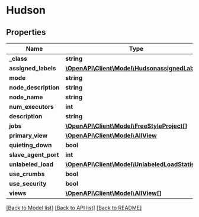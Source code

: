 # Hudson

## Properties
Name | Type | Description | Notes
------------ | ------------- | ------------- | -------------
**_class** | **string** |  | [optional] 
**assigned_labels** | [**\OpenAPI\Client\Model\HudsonassignedLabels[]**](HudsonassignedLabels.md) |  | [optional] 
**mode** | **string** |  | [optional] 
**node_description** | **string** |  | [optional] 
**node_name** | **string** |  | [optional] 
**num_executors** | **int** |  | [optional] 
**description** | **string** |  | [optional] 
**jobs** | [**\OpenAPI\Client\Model\FreeStyleProject[]**](FreeStyleProject.md) |  | [optional] 
**primary_view** | [**\OpenAPI\Client\Model\AllView**](AllView.md) |  | [optional] 
**quieting_down** | **bool** |  | [optional] 
**slave_agent_port** | **int** |  | [optional] 
**unlabeled_load** | [**\OpenAPI\Client\Model\UnlabeledLoadStatistics**](UnlabeledLoadStatistics.md) |  | [optional] 
**use_crumbs** | **bool** |  | [optional] 
**use_security** | **bool** |  | [optional] 
**views** | [**\OpenAPI\Client\Model\AllView[]**](AllView.md) |  | [optional] 

[[Back to Model list]](../README.md#documentation-for-models) [[Back to API list]](../README.md#documentation-for-api-endpoints) [[Back to README]](../README.md)


